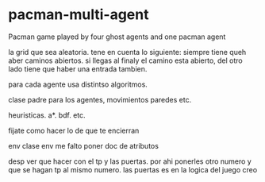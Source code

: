 # pacman-multi-agent
Pacman game played by four ghost agents and one pacman agent


la grid que sea aleatoria. tene en cuenta lo siguiente:
siempre tiene queh aber caminos abiertos.
si llegas al finaly el camino esta abierto, del otro lado tiene que haber una entrada tambien.


para cada agente usa distintso algoritmos.



clase padre para los agentes, movimientos paredes etc.

heuristicas.
a*.
bdf.
etc.


fijate como hacer lo de que te encierran



env clase env me falto poner doc de atributos


desp ver que hacer con el tp y las puertas. por ahi ponerles otro numero y que se hagan tp 
al mismo numero. las puertas es en la logica del juego creo